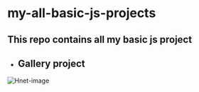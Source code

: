 # my-all-basic-js-projects

## This repo contains all my basic js project

- ## Gallery project
![Hnet-image](https://user-images.githubusercontent.com/77436328/113554898-a2856f00-9617-11eb-83f7-3090acdcad6f.gif)


